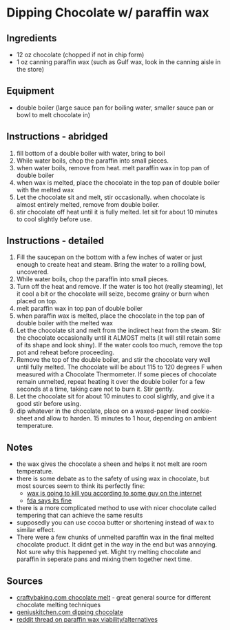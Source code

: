 # Dipping Chocolate w/ paraffin wax


## Ingredients
* 12 oz chocolate (chopped if not in chip form)
* 1 oz canning paraffin wax (such as Gulf wax, look in the canning aisle in the store)


## Equipment
* double boiler (large sauce pan for boiling water, smaller sauce pan or bowl to melt chocolate in)


## Instructions - abridged
1. fill bottom of a double boiler with water, bring to boil
2. While water boils, chop the paraffin into small pieces.
3. when water boils, remove from heat. melt paraffin wax in top pan of double boiler
4. when wax is melted, place the chocolate in the top pan of double boiler with the melted wax
5. Let the chocolate sit and melt, stir occasionally. when chocolate is almost entirely melted, remove from double boiler.
6. stir chocolate off heat until it is fully melted. let sit for about 10 minutes to cool slightly before use.

## Instructions - detailed
1. Fill the saucepan on the bottom with a few inches of water or just enough to create heat and steam. Bring the water to a rolling bowl, uncovered.
2. While water boils, chop the paraffin into small pieces.
3. Turn off the heat and remove. If the water is too hot (really steaming), let it cool a bit or the chocolate will seize, become grainy or burn when placed on top.
4. melt paraffin wax in top pan of double boiler
5. when paraffin wax is melted, place the chocolate in the top pan of double boiler with the melted wax
6. Let the chocolate sit and melt from the indirect heat from the steam. Stir the chocolate occasionally until it ALMOST melts (it will still retain some of its shape and look shiny). If the water cools too much, remove the top pot and reheat before proceeding.
7. Remove the top of the double boiler, and stir the chocolate very well until fully melted. The chocolate will be about 115 to 120 degrees F when measured with a Chocolate Thermometer. If some pieces of chocolate remain unmelted, repeat heating it over the double boiler for a few seconds at a time, taking care not to burn it. Stir gently.
8. Let the chocolate sit for about 10 minutes to cool slightly, and give it a good stir before using.
9. dip whatever in the chocolate, place on a waxed-paper lined cookie-sheet and allow to harden. 15 minutes to 1 hour, depending on ambient temperature.


## Notes
* the wax gives the chocolate a sheen and helps it not melt are room temperature.
* there is some debate as to the safety of using wax in chocolate, but most sources seem to think its perfectly fine:
  * [wax is going to kill you according to some guy on the internet](http://www.ochef.com/674.htm)
  * [fda says its fine](https://www.accessdata.fda.gov/scripts/cdrh/cfdocs/cfcfr/CFRSearch.cfm?fr=175.250)
* there is a more complicated method to use with nicer chocolate called tempering that can achieve the same results
* supposedly you can use cocoa butter or shortening instead of wax to similar effect.
* There were a few chunks of unmelted paraffin wax in the final melted chocolate product. It didnt get in the way in the end but was annoying. Not sure why this happened yet. Might try melting chocolate and paraffin in seperate pans and mixing them together next time.


## Sources
* [craftybaking.com chocolate melt](https://www.craftybaking.com/howto/chocolate-melt) - great general source for different chocolate melting techniques
* [geniuskitchen.com dipping chocolate](http://www.geniuskitchen.com/recipe/the-best-dipping-coating-chocolate-ever-282722)
* [reddit thread on paraffin wax viability/alternatives](https://www.reddit.com/r/Cooking/comments/3w828j/candy_coating_for_the_lazy_xpost_from_raskculinary/)
